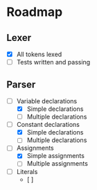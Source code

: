 # Roadmap

## Lexer
 - [x] All tokens lexed
 - [ ] Tests written and passing

## Parser
- [ ] Variable declarations
	- [x] Simple declarations
	- [ ] Multiple declarations
- [ ] Constant declarations
	- [x] Simple declarations
	- [ ] Multiple declarations
- [ ]  Assignments
	- [x] Simple assignments
	- [ ] Multiple assignments
- [ ] Literals
	- [ ] 

<!--stackedit_data:
eyJoaXN0b3J5IjpbLTYxMDkzNTA5NCw2NDg4MjA1NzBdfQ==
-->